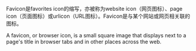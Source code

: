 Favicon是favorites icon的缩写，亦被称为website icon（网页图标）、page icon（页面图标）或urlicon（URL图标）。Favicon是与某个网站或网页相关联的图标。

A favicon, or browser icon, is a small square image that displays next to a page's title in browser tabs and in other places across the web.
